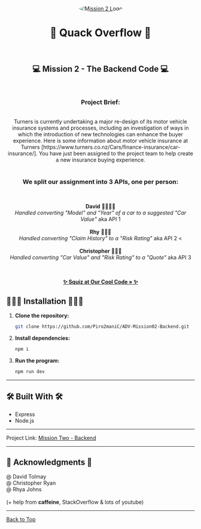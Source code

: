 <br />
<div align="center">
  <a href="https://github.com/Piro2maniC/ADV-Mission02-Backend.git">
    <img src="https://www.turners.co.nz/assets/images/logo/square_logo_car.png" alt="Mission 2 Logo" style="border-radius: 50%;" />
  </a>
<h1 align="center">🦆 Quack Overflow 🦆</h1><br />

<h2 align="center"> 💻 Mission 2 - The Backend Code 💻</h2> <br />
<p align="center">

<h3>Project Brief:</h3><br />
Turners is currently undertaking a major re-design of its motor vehicle insurance systems and processes, including an investigation of ways in which the introduction of new technologies can enhance the buyer experience. Here is some information about motor vehicle insurance at Turners [https://www.turners.co.nz/Cars/finance-insurance/car-insurance/].  You have just been assigned to the project team to help create a new insurance buying experience. <br /><br />
  
<h3>We split our assignment into 3 APIs, one per person:</h3><br  />
  
**David** 👨🏿‍🍳🔪 <br /> <em>Handled converting "Model" and "Year" of a car to a suggested "Car Value"</em> aka API 1<br /><br />
**Rhy** 👩🏼‍🌾 <br /> <em>Handled converting "Claim History" to a "Risk Rating" </em> aka API 2 <<br /><br />
**Christopher** 👨🏻‍💻 <br /> <em> Handled converting "Car Value" and "Risk Rating" to a "Quote" </em> aka API 3<br /><br />

   <br />
    <a href="https://github.com/Piro2maniC/ADV-Mission02-Backend.git"><strong>✨ Squiz at Our Cool Code » ✨</strong></a>
</p>
</div>

## 👩🏼‍💻 Installation 👨🏾‍💻

1. **Clone the repository:**

    ```bash
    git clone https://github.com/Piro2maniC/ADV-Mission02-Backend.git
    ```

2. **Install dependencies:**

    ```bash
    npm i
    ```

3. **Run the program:**

    ```bash
    npm run dev
    ```

---

## 🛠 Built With 🛠

- Express  
- Node.js

---

Project Link: [Mission Two - Backend](https://github.com/Piro2maniC/ADV-Mission02-Backend.git)

---

## 🌸 Acknowledgments 🌸<br/>

@ David Tolmay <br/>
@ Christopher Ryan<br/>
@ Rhya Johns<br/><br/>
(+ help from **caffeine**, StackOverflow & lots of youtube)

---

[Back to Top](#readme-top)
